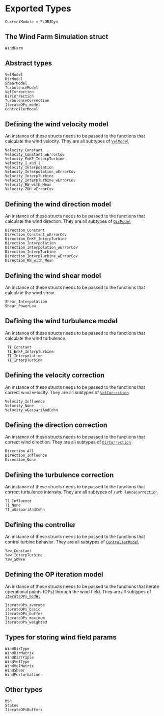 # Exported Types

```@meta
CurrentModule = FLORIDyn
```
## The Wind Farm Simulation struct
```@docs
WindFarm
```
## Abstract types
```@docs
VelModel
DirModel
ShearModel
TurbulenceModel
VelCorrection
DirCorrection
TurbulenceCorrection
IterateOPs_model
ControllerModel
```

## Defining the wind velocity model
An instance of these structs needs to be passed to the functions that calculate the wind velocity. They are
all subtypes of [`VelModel`](@ref)
```@docs
Velocity_Constant
Velocity_Constant_wErrorCov
Velocity_EnKF_InterpTurbine
Velocity_I_and_I
Velocity_Interpolation
Velocity_Interpolation_wErrorCov
Velocity_InterpTurbine
Velocity_InterpTurbine_wErrorCov
Velocity_RW_with_Mean
Velocity_ZOH_wErrorCov
```

## Defining the wind direction model
An instance of these structs needs to be passed to the functions that calculate the wind direction. They are
all subtypes of [`DirModel`](@ref)

```@docs
Direction_Constant
Direction_Constant_wErrorCov
Direction_EnKF_InterpTurbine
Direction_Interpolation
Direction_Interpolation_wErrorCov
Direction_InterpTurbine
Direction_InterpTurbine_wErrorCov
Direction_RW_with_Mean
```

## Defining the wind shear model
An instance of these structs needs to be passed to the functions that calculate the wind shear.
```@docs
Shear_Interpolation
Shear_PowerLaw
```

## Defining the wind turbulence model
An instance of these structs needs to be passed to the functions that calculate the wind turbulence.
```@docs
 TI_Constant
 TI_EnKF_InterpTurbine
 TI_Interpolation
 TI_InterpTurbine
```

## Defining the velocity correction
An instance of these structs needs to be passed to the functions that correct wind velocity. They are
all subtypes of [`VelCorrection`](@ref)

```@docs
Velocity_Influence
Velocity_None
Velocity_wGaspariAndCohn
```

## Defining the direction correction
An instance of these structs needs to be passed to the functions that correct wind direction. They are
all subtypes of [`DirCorrection`](@ref)

```@docs
Direction_All
Direction_Influence
Direction_None
```

## Defining the turbulence correction
An instance of these structs needs to be passed to the functions that correct turbulence intensity. They are
all subtypes of [`TurbulenceCorrection`](@ref)

```@docs
TI_Influence
TI_None
TI_wGaspariAndCohn
```

## Defining the controller
An instance of these structs needs to be passed to the functions that control turbine behavior. They are all subtypes of [`ControllerModel`](@ref)

```@docs
Yaw_Constant
Yaw_InterpTurbine
Yaw_SOWFA
```

## Defining the OP iteration model
An instance of these structs needs to be passed to the functions that iterate operational points (OPs) through the wind field. They are all subtypes of [`IterateOPs_model`](@ref)

```@docs
IterateOPs_average
IterateOPs_basic
IterateOPs_buffer
IterateOPs_maximum
IterateOPs_weighted
```

## Types for storing wind field params
```@docs
WindDirType
WindDirMatrix
WindDirTriple
WindVelType
WindVelMatrix
WindShear
WindPerturbation
```

## Other types
```@docs
MSR
States
IterateOPsBuffers
```

